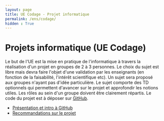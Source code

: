 ```yaml
---
layout: page
title: UE Codage - Projet informatique
permalink: /ens/codage/
hidden : True
---
```




# Projets informatique (UE Codage)

Le but de l'UE est la mise en pratique de l'informatique à travers la réalisation d'un projet en groupes de 2 à 3 personnes. Le choix du sujet est libre mais devra faire l'objet d'une validation par les enseignants (en fonction de la faisabilité, l'intérêt scientifique etc). Un sujet sera proposé aux groupes n'ayant pas d'idée particulière. Le sujet comporte des TD optionnels qui permettent d'avancer sur le projet et approfondir les notions utiles. Les rôles au sein d'un groupe doivent être clairement répartis. Le code du projet est à déposer sur [GitHub](https://classroom.github.com/g/vMnx-0oJ).

* [Présentation et intro à GitHub](../docs/L1/info/presentation_UE_codage.pdf)
* [Recommandations sur le projet](../docs/L1/info/projet-recommandations.pdf)